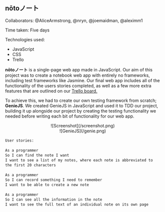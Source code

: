 ## nōtoノート

Collaborators: @AliceArmstrong, @nryn, @joemaidman, @aleximm1

Time taken: Five days

Technologies used:
* JavaScript
* CSS
* Trello

**nōtoノート** is a single-page web app made in JavaScript. Our aim of this project was to create a notebook web app with entirely no frameworks, including test frameworks like Jasmine. Our final web app includes all of the functionality of the users stories completed, as well as a few more extra features that are outlined on our [Trello board.](https://trello.com/b/plWhugBk/notes-app)

To achieve this, we had to create our own testing framework from scratch; **GenieJS**. We created GenieJS in JavaScript and used it to TDD our project, building it up alongside our project by creating the testing functionality we needed before writing each bit of functionality for our web app.

<center>
![Screenshot](/screenshot.png)
</center>

<center>
![GenieJS](/genie.png)
</center>


```
User stories:

As a programmer
So I can find the note I want
I want to see a list of my notes, where each note is abbreviated to the first 20 characters

As a programmer
So I can record something I need to remember
I want to be able to create a new note

As a programmer
So I can see all the information in the note
I want to see the full text of an individual note on its own page
```
